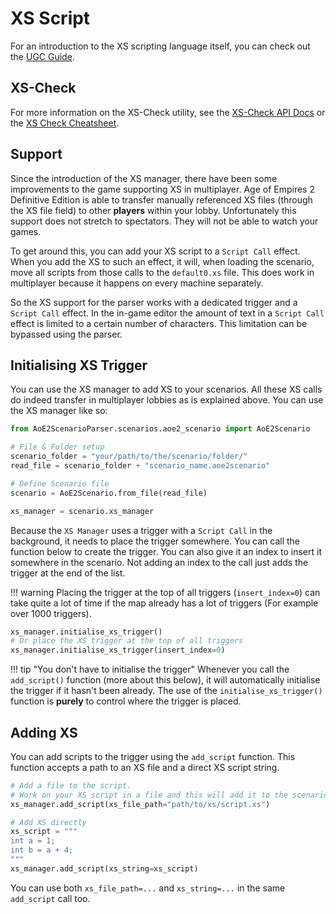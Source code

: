 # XS Script

For an introduction to the XS scripting language itself, you can check out the [UGC Guide](https://divy1211.github.io/AoE2DE_UGC_Guide/general/xs/beginner/).

## XS-Check

For more information on the XS-Check utility, see the [XS-Check API Docs](./../api_docs/xs/xs_check.md) or 
the [XS Check Cheatsheet](./xs_check.md).

## Support

Since the introduction of the XS manager, there have been some improvements to the game supporting XS in multiplayer.
Age of Empires 2 Definitive Edition is able to transfer manually referenced XS files (through the XS file field) to
other **players** within your lobby.
Unfortunately this support does not stretch to spectators. They will not be able to watch your games.

To get around this, you can add your XS script to a `Script Call` effect. When you add the XS to such an effect, it 
will, when loading the scenario, move all scripts from those calls to the `default0.xs` file. This does work in 
multiplayer because it happens on every machine separately.

So the XS support for the parser works with a dedicated trigger and a `Script Call` effect. In the in-game editor the 
amount of text in a `Script Call` effect is limited to a certain number of characters. This limitation can be bypassed
using the parser.

## Initialising XS Trigger

You can use the XS manager to add XS to your scenarios. All these XS calls do indeed transfer in multiplayer lobbies
as is explained above. You can use the XS manager like so:

```py
from AoE2ScenarioParser.scenarios.aoe2_scenario import AoE2Scenario

# File & Folder setup
scenario_folder = "your/path/to/the/scenario/folder/"
read_file = scenario_folder + "scenario_name.aoe2scenario"

# Define Scenario file
scenario = AoE2Scenario.from_file(read_file)

xs_manager = scenario.xs_manager
```

Because the `XS Manager` uses a trigger with a `Script Call` in the background, it needs to place the trigger somewhere.
You can call the function below to create the trigger. You can also give it an index to insert it somewhere in the 
scenario. Not adding an index to the call just adds the trigger at the end of the list.

!!! warning
    Placing the trigger at the top of all triggers (`insert_index=0`) can take quite a lot of time if the map already 
    has a lot of triggers (For example over 1000 triggers).

```py
xs_manager.initialise_xs_trigger()
# Or place the XS trigger at the top of all triggers
xs_manager.initialise_xs_trigger(insert_index=0)
```

!!! tip "You don't have to initialise the trigger"
    Whenever you call the `add_script()` function (more about this below), 
    it will automatically initialise the trigger if it hasn't been already.
    The use of the `initialise_xs_trigger()` function is **purely** to control where the trigger is placed.

## Adding XS

You can add scripts to the trigger using the `add_script` function. This function accepts a path to an XS file and a 
direct XS script string.

```py
# Add a file to the script. 
# Work on your XS script in a file and this will add it to the scenario
xs_manager.add_script(xs_file_path="path/to/xs/script.xs")

# Add XS directly
xs_script = """
int a = 1;
int b = a + 4;
"""
xs_manager.add_script(xs_string=xs_script)
```
You can use both `xs_file_path=...` and `xs_string=...` in the same `add_script` call too.